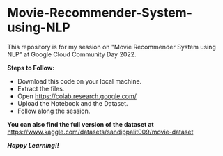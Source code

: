 # Movie-Recommender-System-using-NLP
This repository is for my session on "Movie Recommender System using NLP" at Google Cloud Community Day 2022.

**Steps to Follow:**
* Download this code on your local machine.
* Extract the files.
* Open https://colab.research.google.com/
* Upload the Notebook and the Dataset.
* Follow along the session.

**You can also find the full version of the dataset at** https://www.kaggle.com/datasets/sandippalit009/movie-dataset

**_Happy Learning!!_**
